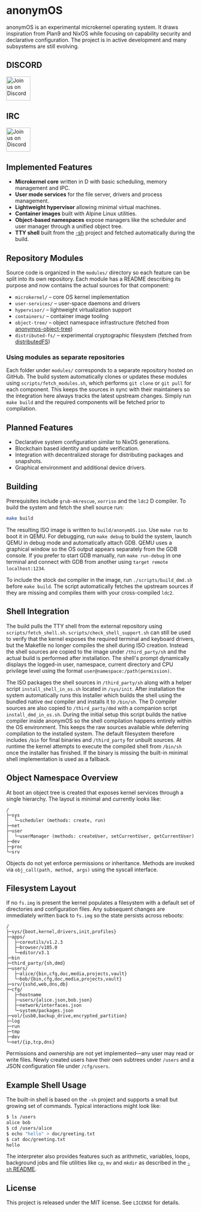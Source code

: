 # anonymOS

anonymOS is an experimental microkernel operating system.  It draws inspiration from Plan9 and NixOS while focusing on capability security and declarative configuration.  The project is in active development and many subsystems are still evolving.

## DISCORD

<a href="https://discord.gg/GN8qHardT7" target="_blank">
  <img src="https://cdn.icon-icons.com/icons2/2108/PNG/512/discord_icon_130958.png" alt="Join us on Discord" width="64" height="64">
</a>

## IRC

<a href="https://web.libera.chat/#anonymos" target="_blank">
  <img src="https://news.filehippo.com/wp-content/uploads/2014/08/id.wikipedia.org_.png" alt="Join us on Discord" width="64" height="64">
</a>

## Implemented Features

- **Microkernel core** written in D with basic scheduling, memory management and IPC.
- **User mode services** for the file server, drivers and process management.
- **Lightweight hypervisor** allowing minimal virtual machines.
- **Container images** built with Alpine Linux utilities.
- **Object-based namespaces** expose managers like the scheduler and user manager through a unified object tree.
- **TTY shell** built from the [\-sh](https://github.com/Jonathan-R-Anderson/-sh) project and fetched automatically during the build.
## Repository Modules

Source code is organized in the `modules/` directory so each feature can be
split into its own repository.  Each module has a README describing its
purpose and now contains the actual sources for that component:

- `microkernel/` – core OS kernel implementation
- `user-services/` – user-space daemons and drivers
- `hypervisor/` – lightweight virtualization support
- `containers/` – container image tooling
- `object-tree/` – object namespace infrastructure (fetched from [anonymos-object-tree](https://github.com/Jonathan-R-Anderson/anonymos-object-tree))
- `distributed-fs/` – experimental cryptographic filesystem (fetched from [distributedFS](https://github.com/Jonathan-R-Anderson/distributedFS))

### Using modules as separate repositories

Each folder under `modules/` corresponds to a separate repository hosted on
GitHub. The build system automatically clones or updates these modules using
`scripts/fetch_modules.sh`, which performs `git clone` or `git pull` for each
component. This keeps the sources in sync with their maintainers so the
integration here always tracks the latest upstream changes. Simply run
`make build` and the required components will be fetched prior to
compilation.


## Planned Features

- Declarative system configuration similar to NixOS generations.
- Blockchain based identity and update verification.
- Integration with decentralized storage for distributing packages and snapshots.
- Graphical environment and additional device drivers.

## Building

Prerequisites include `grub-mkrescue`, `xorriso` and the `ldc2` D compiler.  To build the system and fetch the shell source run:

```bash
make build
```

The resulting ISO image is written to `build/anonymOS.iso`.  Use `make run` to boot it in QEMU.
For debugging, run `make debug` to build the system, launch QEMU in debug mode and automatically attach GDB.  QEMU
uses a graphical window so the OS output appears separately from the GDB console.  If you prefer to start GDB
manually, run `make run-debug` in one terminal and connect with GDB from another using `target remote localhost:1234`.

To include the stock `dmd` compiler in the image, run `./scripts/build_dmd.sh` before `make build`. The script automatically fetches the upstream sources if they are missing and compiles them with your cross-compiled `ldc2`.

## Shell Integration

The build pulls the TTY shell from the external repository using
`scripts/fetch_shell.sh`. `scripts/check_shell_support.sh` can still be used to
verify that the kernel exposes the required terminal and keyboard drivers, but
the Makefile no longer compiles the shell during ISO creation. Instead the shell
sources are copied to the image under `/third_party/sh` and the actual build is
performed after installation. The shell's prompt dynamically displays the
logged-in user, namespace, current directory and CPU privilege level using the
format `user@namespace:/path(permission)`.

The ISO packages the shell sources in `/third_party/sh` along with a helper
script `install_shell_in_os.sh` located in `/sys/init`.  After installation the
system automatically runs this installer which builds the shell using the
bundled native `dmd` compiler and installs it to `/bin/sh`.  The D compiler
sources are also copied to `/third_party/dmd` with a companion script
`install_dmd_in_os.sh`. During the initial setup this script builds the native
compiler inside anonymOS so the shell compilation happens entirely within the
OS environment.
This keeps the raw sources available while deferring compilation to the
installed system.  The default filesystem therefore includes `/bin` for final
binaries and `/third_party` for unbuilt sources.  At runtime the kernel
attempts to execute the compiled shell from `/bin/sh` once the installer has
finished.  If the binary is missing the built-in minimal shell implementation
is used as a fallback.

## Object Namespace Overview

At boot an object tree is created that exposes kernel services through a single
hierarchy.  The layout is minimal and currently looks like:

```
/
├─sys
│  └─scheduler (methods: create, run)
├─net
├─user
│  └─userManager (methods: createUser, setCurrentUser, getCurrentUser)
├─dev
├─proc
└─srv
```

Objects do not yet enforce permissions or inheritance.  Methods are invoked via
`obj_call(path, method, args)` using the syscall interface.

## Filesystem Layout

If no `fs.img` is present the kernel populates a filesystem with a default set
of directories and configuration files.  Any subsequent changes are immediately
written back to `fs.img` so the state persists across reboots:

```
/
├─sys/{boot,kernel,drivers,init,profiles}
├─apps/
│  ├─coreutils/v1.2.3
│  ├─browser/v105.0
│  └─editor/v3.1
├─bin
├─third_party/{sh,dmd}
├─users/
│  ├─alice/{bin,cfg,doc,media,projects,vault}
│  └─bob/{bin,cfg,doc,media,projects,vault}
├─srv/{sshd,web,dns,db}
├─cfg/
│  ├─hostname
│  ├─users/{alice.json,bob.json}
│  ├─network/interfaces.json
│  └─system/packages.json
├─vol/{usb0,backup_drive,encrypted_partition}
├─log
├─run
├─tmp
├─dev
└─net/{ip,tcp,dns}
```

Permissions and ownership are not yet implemented—any user may read or write
files.  Newly created users have their own subtrees under `/users` and a JSON
configuration file under `/cfg/users`.

## Example Shell Usage

The built-in shell is based on the `-sh` project and supports a small but
growing set of commands.  Typical interactions might look like:

```bash
$ ls /users
alice bob
$ cd /users/alice
$ echo "hello" > doc/greeting.txt
$ cat doc/greeting.txt
hello
```

The interpreter also provides features such as arithmetic, variables, loops,
background jobs and file utilities like `cp`, `mv` and `mkdir` as described in
the [`-sh` README](https://github.com/Jonathan-R-Anderson/-sh).

## License

This project is released under the MIT license.  See `LICENSE` for details.

